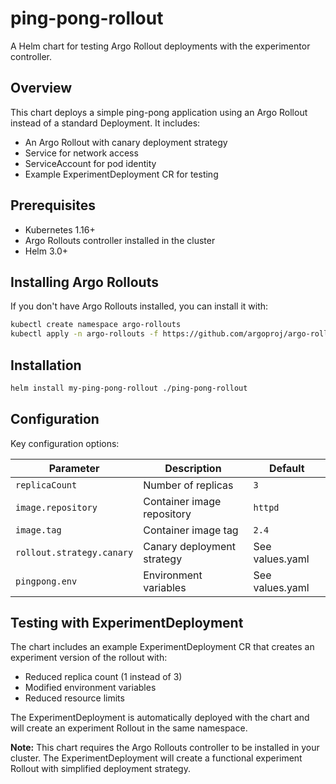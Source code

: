 # ping-pong-rollout

A Helm chart for testing Argo Rollout deployments with the experimentor controller.

## Overview

This chart deploys a simple ping-pong application using an Argo Rollout instead of a standard Deployment. It includes:

- An Argo Rollout with canary deployment strategy
- Service for network access
- ServiceAccount for pod identity
- Example ExperimentDeployment CR for testing

## Prerequisites

- Kubernetes 1.16+
- Argo Rollouts controller installed in the cluster
- Helm 3.0+

## Installing Argo Rollouts

If you don't have Argo Rollouts installed, you can install it with:

```bash
kubectl create namespace argo-rollouts
kubectl apply -n argo-rollouts -f https://github.com/argoproj/argo-rollouts/releases/latest/download/install.yaml
```

## Installation

```bash
helm install my-ping-pong-rollout ./ping-pong-rollout
```

## Configuration

Key configuration options:

| Parameter | Description | Default |
|-----------|-------------|---------|
| `replicaCount` | Number of replicas | `3` |
| `image.repository` | Container image repository | `httpd` |
| `image.tag` | Container image tag | `2.4` |
| `rollout.strategy.canary` | Canary deployment strategy | See values.yaml |
| `pingpong.env` | Environment variables | See values.yaml |

## Testing with ExperimentDeployment

The chart includes an example ExperimentDeployment CR that creates an experiment version of the rollout with:
- Reduced replica count (1 instead of 3)
- Modified environment variables
- Reduced resource limits

The ExperimentDeployment is automatically deployed with the chart and will create an experiment Rollout in the same namespace.

**Note:** This chart requires the Argo Rollouts controller to be installed in your cluster. The ExperimentDeployment will create a functional experiment Rollout with simplified deployment strategy.